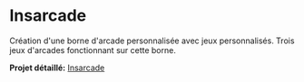 # Insarcade

Création d'une borne d'arcade personnalisée avec jeux personnalisés.
Trois jeux d'arcades fonctionnant sur cette borne.

**Projet détaillé:** [Insarcade](présentation_projet.pdf)
